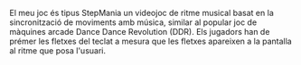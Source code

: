 El meu joc és tipus StepMania un videojoc de ritme musical basat en la sincronització de moviments amb música, similar al popular joc de màquines arcade Dance Dance Revolution (DDR).
Els jugadors han de prémer les fletxes del teclat a mesura que les fletxes apareixen a la pantalla al ritme que posa l'usuari.
